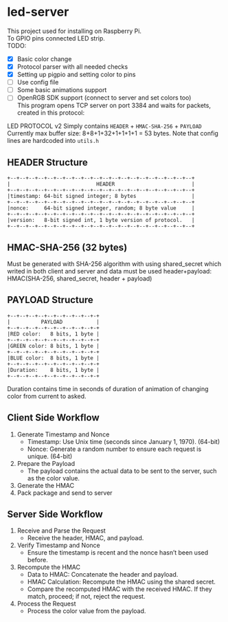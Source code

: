 # led-server

This project used for installing on Raspberry Pi.  
To GPIO pins connected LED strip.  
TODO:
- [x] Basic color change
- [x] Protocol parser with all needed checks
- [x] Setting up pigpio and setting color to pins
- [ ] Use config file
- [ ] Some basic animations support
- [ ] OpenRGB SDK support (connect to server and set colors too)  
This program opens TCP server on port 3384 and waits for packets, created in this protocol:

LED PROTOCOL v2
Simply contains `HEADER` + `HMAC-SHA-256` + `PAYLOAD`
Currently max buffer size: 8+8+1+32+1+1+1+1 = 53 bytes.
Note that config lines are hardcoded into `utils.h`

## HEADER Structure
```
+--+--+--+--+--+--+--+--+--+--+--+--+--+--+--+--+--+--+--+--+
|                            HEADER                         |
+--+--+--+--+--+--+--+--+--+--+--+--+--+--+--+--+--+--+--+--+ 
|timestamp: 64-bit signed integer; 8 bytes                  |
+--+--+--+--+--+--+--+--+--+--+--+--+--+--+--+--+--+--+--+--+  
|nonce:     64-bit signed integer, random; 8 byte value     |
+--+--+--+--+--+--+--+--+--+--+--+--+--+--+--+--+--+--+--+--+   
|version:   8-bit signed int, 1 byte version of protocol.   |
+--+--+--+--+--+--+--+--+--+--+--+--+--+--+--+--+--+--+--+--+
```  

## HMAC-SHA-256 (32 bytes)
Must be generated with SHA-256 algorithm with using shared_secret which writed in both client and server and data must be used header+payload:
HMAC(SHA-256, shared_secret, header + payload)

## PAYLOAD Structure
```
+--+--+--+--+--+--+--+--+--+-+
|          PAYLOAD           |
+--+--+--+--+--+--+--+--+--+-+
|RED color:   8 bits, 1 byte |
+--+--+--+--+--+--+--+--+--+-+
|GREEN color: 8 bits, 1 byte |
+--+--+--+--+--+--+--+--+--+-+
|BLUE color:  8 bits, 1 byte |
+--+--+--+--+--+--+--+--+--+-+
|Duration:    8 bits, 1 byte |
+--+--+--+--+--+--+--+--+--+-+
```
Duration contains time in seconds of duration of animation of changing color from current to asked.

## Client Side Workflow
1. Generate Timestamp and Nonce  
    * Timestamp: Use Unix time (seconds since January 1, 1970). (64-bit)  
    * Nonce: Generate a random number to ensure each request is unique. (64-bit)
2. Prepare the Payload
    * The payload contains the actual data to be sent to the server, such as the color value.
3. Generate the HMAC
4. Pack package and send to server

## Server Side Workflow
1. Receive and Parse the Request
   * Receive the header, HMAC, and payload.
2. Verify Timestamp and Nonce
   * Ensure the timestamp is recent and the nonce hasn’t been used before.
3. Recompute the HMAC
   * Data to HMAC: Concatenate the header and payload.
   * HMAC Calculation: Recompute the HMAC using the shared secret.
   * Compare the recomputed HMAC with the received HMAC. If they match, proceed; if not, reject the request.
4. Process the Request
   * Process the color value from the payload.
